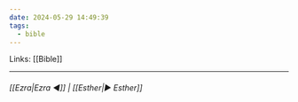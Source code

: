 ```yaml
---
date: 2024-05-29 14:49:39
tags:
  - bible
---
```

Links: [[Bible]]
___
######  [[Ezra|Ezra ◀]] | [[Esther|▶ Esther]]
